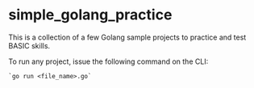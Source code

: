 # simple_golang_practice
This is a collection of a few Golang sample projects to practice and test BASIC skills.

To run any project, issue the following command on the CLI:

    `go run <file_name>.go`
